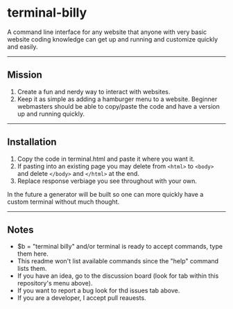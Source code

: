 # terminal-billy
A command line interface for any website that anyone with very basic website coding knowledge can get up and running and customize quickly and easily.

---

## Mission
1. Create a fun and nerdy way to interact with websites.
2. Keep it as simple as adding a hamburger menu to a website. Beginner webmasters should be able to copy/paste the code and have a version up and running quickly.

---

## Installation
1. Copy the code in terminal.html and paste it where you want it.
2. If pasting into an existing page you may delete from `<html>` to `<body>` and delete `</body>` and `</html>` at the end.
3. Replace response verbiage you see throughout with your own.

In the future a generator will be built so one can more quickly have a custom terminal without much thought.

---

## Notes

- $b = "terminal billy" and/or terminal is ready to accept commands, type them here.
- This readme won't list available commands since the "help" command lists them.
- If you have an idea, go to the discussion board (look for tab within this repository's menu above).
- If you want to report a bug look for thd issues tab above.
- If you are a developer, I accept pull reauests.
